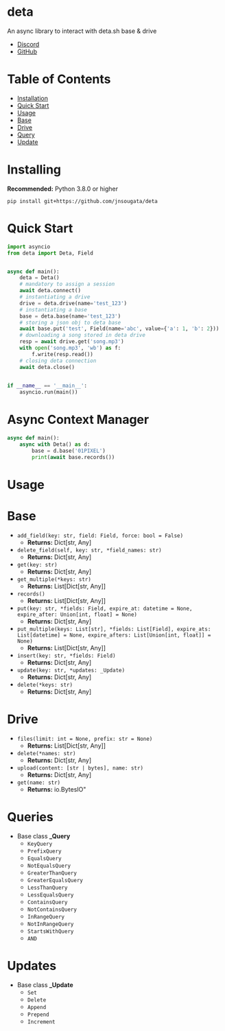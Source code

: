 # deta

An async library to interact with deta.sh base & drive

- [Discord](https://discord.gg/bh99VTt9dH)
- [GitHub](https://github.com/jnsougata)

# Table of Contents
- [Installation](#installing)
- [Quick Start](#quick-start)
- [Usage](#usage)
- [Base](#base)
- [Drive](#drive)
- [Query](#queries)
- [Update](#updates)

# Installing

**Recommended:** Python 3.8.0 or higher

```shell
pip install git+https://github.com/jnsougata/deta
```

# Quick Start

```python
import asyncio
from deta import Deta, Field


async def main():
    deta = Deta()
    # mandatory to assign a session
    await deta.connect()
    # instantiating a drive
    drive = deta.drive(name='test_123')
    # instantiating a base
    base = deta.base(name='test_123')
    # storing a json obj to deta base
    await base.put('test', Field(name='abc', value={'a': 1, 'b': 2}))
    # downloading a song stored in deta drive
    resp = await drive.get('song.mp3')
    with open('song.mp3', 'wb') as f:
        f.write(resp.read())
    # closing deta connection
    await deta.close()

    
if __name__ == '__main__':
    asyncio.run(main())
```

# Async Context Manager
```python
async def main():
    async with Deta() as d:
        base = d.base('01PIXEL')
        print(await base.records())
```

# Usage

# Base
- `add_field(key: str, field: Field, force: bool = False)` 
  - **Returns:** Dict[str, Any]
- `delete_field(self, key: str, *field_names: str)` 
  - **Returns:** Dict[str, Any]
- `get(key: str)`
  - **Returns:** Dict[str, Any]
- `get_multiple(*keys: str)` 
  - **Returns:** List[Dict[str, Any]]
- `records()`
  - **Returns:** List[Dict[str, Any]]
- `put(key: str, *fields: Field, expire_at: datetime = None, expire_after: Union[int, float] = None)`
  - **Returns:** Dict[str, Any]
- `put_multiple(keys: List[str], *fields: List[Field], expire_ats: List[datetime] = None, expire_afters: List[Union[int, float]] = None)`
  - **Returns:** List[Dict[str, Any]]
- `insert(key: str, *fields: Field)`
  - **Returns:** Dict[str, Any]
- `update(key: str, *updates: _Update)`
  - **Returns:** Dict[str, Any]
- `delete(*keys: str)`
  - **Returns:** Dict[str, Any]

# Drive
- `files(limit: int = None, prefix: str = None)`
  - **Returns:** List[Dict[str, Any]]
- `delete(*names: str)`
  - **Returns:** Dict[str, Any]
- `upload(content: [str | bytes], name: str)` 
  - **Returns:** Dict[str, Any]
- `get(name: str)`
  - **Returns:** io.BytesIO"

# Queries
- Base class **_Query**
  - `KeyQuery`
  - `PrefixQuery`
  - `EqualsQuery`
  - `NotEqualsQuery`
  - `GreaterThanQuery`
  - `GreaterEqualsQuery`
  - `LessThanQuery`
  - `LessEqualsQuery`
  - `ContainsQuery`
  - `NotContainsQuery`
  - `InRangeQuery`
  - `NotInRangeQuery`
  - `StartsWithQuery`
  - `AND`

# Updates
- Base class **_Update**
  - `Set`
  - `Delete`
  - `Append`
  - `Prepend`
  - `Increment`
